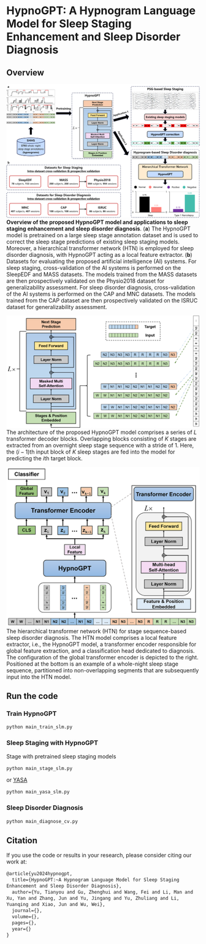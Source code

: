 # HypnoGPT: A Hypnogram Language Model for Sleep Staging Enhancement and Sleep Disorder Diagnosis

## Overview

![Framework](https://github.com/yuty2009/hypnogpt/blob/main/figures/framework.png)
**Overview of the proposed HypnoGPT model and applications to sleep staging enhancement and sleep disorder diagnosis**. (**a**) The HypnoGPT model is pretrained on a large sleep stage annotation dataset and is used to correct the sleep stage predictions of existing sleep staging models. Moreover, a hierarchical transformer network (HTN) is employed for sleep disorder diagnosis, with HypnoGPT acting as a local feature extractor. (**b**) Datasets for evaluating the proposed artificial intelligence (AI) systems. For sleep staging, cross-validation of the AI systems is performed on the SleepEDF and MASS datasets. The models trained from the MASS datasets are then prospectively validated on the Physio2018 dataset for generalizability assessment. For sleep disorder diagnosis, cross-validation of the AI systems is performed on the CAP and MNC datasets. The models trained from the CAP dataset are then prospectively validated on the ISRUC dataset for generalizability assessment.

![HypnoGPT](https://github.com/yuty2009/hypnogpt/blob/main/figures/hypnogpt.png)
The architecture of the proposed HypnoGPT model comprises a series of $L$ transformer decoder blocks. Overlapping blocks consisting of $K$ stages are extracted from an overnight sleep stage sequence with a stride of 1. Here, the $(i-1)$th input block of $K$ sleep stages are fed into the model for predicting the $i$th target block.

![Hierarchical Transformer Network](https://github.com/yuty2009/hypnogpt/blob/main/figures/hypnogpt_htn.png)
The hierarchical transformer network (HTN) for stage sequence-based sleep disorder diagnosis. The HTN model comprises a local feature extractor, i.e., the HypnoGPT model, a transformer encoder responsible for global feature extraction, and a classification head dedicated to diagnosis. The configuration of the global transformer encoder is depicted to the right. Positioned at the bottom is an example of a whole-night sleep stage sequence, partitioned into non-overlapping segments that are subsequently input into the HTN model.

## Run the code

### Train HypnoGPT
```python
python main_train_slm.py 
```

### Sleep Staging with HypnoGPT
Stage with pretrained sleep staging models
```python
python main_stage_slm.py
```
or [YASA](https://github.com/raphaelvallat/yasa/tree/master)
```python
python main_yasa_slm.py
```

### Sleep Disorder Diagnosis
```python
python main_diagnose_cv.py
```

## Citation

If you use the code or results in your research, please consider citing our work at:

```
@article{yu2024hypnogpt,
  title={HypnoGPT:~A Hypnogram Language Model for Sleep Staging Enhancement and Sleep Disorder Diagnosis},
  author={Yu, Tianyou and Gu, Zhenghui and Wang, Fei and Li, Man and Xu, Yan and Zhang, Jun and Yu, Jingang and Yu, Zhuliang and Li, Yuanqing and Xiao, Jun and Wu, Wei},
  journal={},
  volume={},
  pages={},
  year={}
}
```

